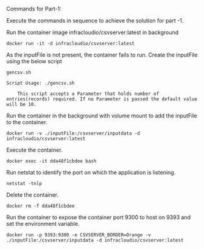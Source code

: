 Commands for Part-1:

Execute the commands in sequence to achieve the solution for part -1.

Run the container image infracloudio/csvserver:latest in background

	docker run -it -d infracloudio/csvserver:latest

As the inputFile is not present, the container fails to run. Create the inputFile using the below script

	gencsv.sh

	Script Usage: ./gencsv.sh

		This script accepts a Parameter that holds number of entries(records) required. If no Parameter is passed the default value will be 10.

Run the container in the background with volume mount to add the inputFile to the container.
	
	docker run -v ./inputFile:/csvserver/inputdata -d infracloudio/csvserver:latest

Execute the container.
	
	docker exec -it dda48f1cbdee bash

Run netstat to identify the port on which the application is listening.

	netstat -tnlp
Delete the container.

	docker rm -f dda48f1cbdee
Run the container to expose the container port 9300 to host on 9393 and set the environment variable.

	docker run -p 9393:9300 -e CSVSERVER_BORDER=Orange -v ./inputFile:/csvserver/inputdata -d infracloudio/csvserver:latest
